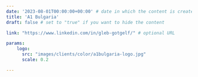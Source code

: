 ```yaml
---
date: '2023-08-01T00:00:00+00:00' # date in which the content is created - defaults to "today"
title: 'A1 Bulgaria'
draft: false # set to "true" if you want to hide the content 

link: "https://www.linkedin.com/in/gleb-gotgelf/" # optional URL

params:
    logo:
      src: "images/clients/color/a1bulgaria-logo.jpg"
      scale: 0.2

---
```

